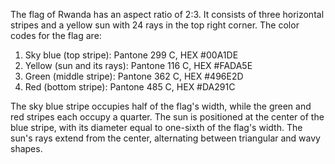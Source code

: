 The flag of Rwanda has an aspect ratio of 2:3. It consists of three horizontal stripes and a yellow sun with 24 rays in the top right corner. The color codes for the flag are:

1. Sky blue (top stripe): Pantone 299 C, HEX #00A1DE
2. Yellow (sun and its rays): Pantone 116 C, HEX #FADA5E
3. Green (middle stripe): Pantone 362 C, HEX #496E2D
4. Red (bottom stripe): Pantone 485 C, HEX #DA291C

The sky blue stripe occupies half of the flag's width, while the green and red stripes each occupy a quarter. The sun is positioned at the center of the blue stripe, with its diameter equal to one-sixth of the flag's width. The sun's rays extend from the center, alternating between triangular and wavy shapes.